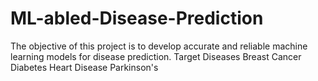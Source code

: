 # ML-abled-Disease-Prediction
The objective of this project is to develop accurate and reliable machine learning models for disease prediction. Target Diseases Breast Cancer Diabetes Heart Disease Parkinson's
